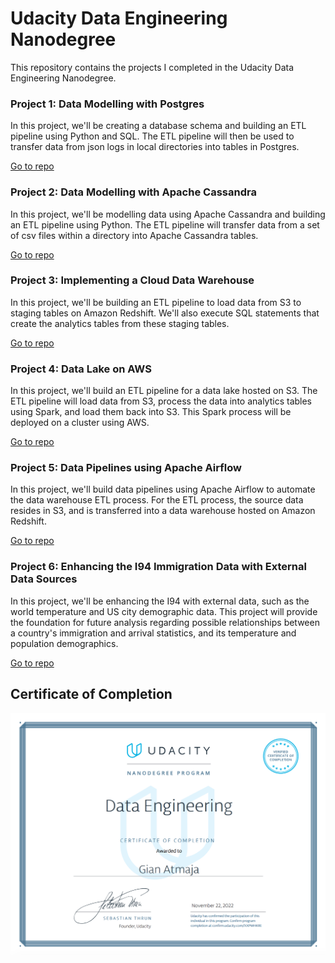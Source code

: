 # Udacity Data Engineering Nanodegree
This repository contains the projects I completed in the Udacity Data Engineering Nanodegree.

### Project 1: Data Modelling with Postgres
In this project, we'll be creating a database schema and building an ETL pipeline using Python and SQL. The ETL pipeline will then be used to transfer data from json logs in local directories into tables in Postgres.

[Go to repo](https://github.com/Gianatmaja/Udacity-Data-Engineering-Nanodegree/tree/main/Data-Modelling-with-Postgres)

### Project 2: Data Modelling with Apache Cassandra
In this project, we'll be modelling data using Apache Cassandra and building an ETL pipeline using Python. The ETL pipeline will transfer data from a set of csv files within a directory into Apache Cassandra tables.

[Go to repo](https://github.com/Gianatmaja/Udacity-Data-Engineering-Nanodegree/tree/main/Data-Modelling-with-Apache-Cassandra)

### Project 3: Implementing a Cloud Data Warehouse
In this project, we'll be building an ETL pipeline to load data from S3 to staging tables on Amazon Redshift. We'll also execute SQL statements that create the analytics tables from these staging tables.

[Go to repo](https://github.com/Gianatmaja/Udacity-Data-Engineering-Nanodegree/tree/main/Implementing-Cloud-Data-Warehouse)

### Project 4: Data Lake on AWS
In this project, we'll build an ETL pipeline for a data lake hosted on S3. The ETL pipeline will load data from S3, process the data into analytics tables using Spark, and load them back into S3. This Spark process will be deployed on a cluster using AWS.

[Go to repo](https://github.com/Gianatmaja/Udacity-Data-Engineering-Nanodegree/tree/main/Data-Lake-AWS)

### Project 5: Data Pipelines using Apache Airflow
In this project, we'll build data pipelines using Apache Airflow to automate the data warehouse ETL process. For the ETL process, the source data resides in S3, and is transferred into a data warehouse hosted on Amazon Redshift.

[Go to repo](https://github.com/Gianatmaja/Udacity-Data-Engineering-Nanodegree/tree/main/Data-Pipelines-Apache-Airflow)

### Project 6: Enhancing the I94 Immigration Data with External Data Sources
In this project, we'll be enhancing the I94 with external data, such as the world temperature and US city demographic data. This project will provide the foundation for future analysis regarding possible relationships between a country's immigration and arrival statistics, and its temperature and population demographics.

[Go to repo](https://github.com/Gianatmaja/Udacity-Data-Engineering-Nanodegree/tree/main/I94-Immigration-Enhancement)

## Certificate of Completion
![certificate](https://github.com/Gianatmaja/Udacity-Data-Engineering-Nanodegree/blob/main/images/Certificate.png)
